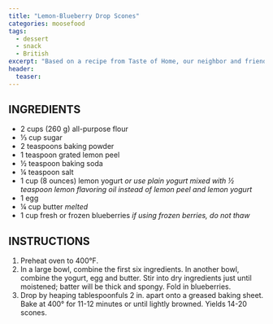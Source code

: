 ```yaml
---
title: "Lemon-Blueberry Drop Scones"
categories: moosefood
tags: 
  - dessert
  - snack
  - British
excerpt: "Based on a recipe from Taste of Home, our neighbor and friend Leona has made these for us a few times and they're light and delicious. They are also very good with dried cherries instead of blueberries."
header:
  teaser: 
---
```


## INGREDIENTS
* 2 cups (260 g) all-purpose flour
* ⅓ cup sugar
* 2 teaspoons baking powder
* 1 teaspoon grated lemon peel
* ½ teaspoon baking soda
* ¼ teaspoon salt
* 1 cup (8 ounces) lemon yogurt *or use plain yogurt mixed with ½ teaspoon lemon flavoring oil instead of lemon peel and lemon yogurt*
* 1 egg
* ¼ cup butter *melted*
* 1 cup fresh or frozen blueberries *if using frozen berries, do not thaw*

## INSTRUCTIONS
1. Preheat oven to 400°F.
2. In a large bowl, combine the first six ingredients. In another bowl, combine the yogurt, egg and butter. Stir into dry ingredients just until moistened; batter will be thick and spongy. Fold in blueberries.
3. Drop by heaping tablespoonfuls 2 in. apart onto a greased baking sheet. Bake at 400° for 11-12 minutes or until lightly browned. Yields 14-20 scones. 

